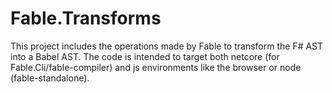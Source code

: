 # Fable.Transforms

This project includes the operations made by Fable to transform the F# AST into a Babel AST. The code is intended to target both netcore (for Fable.Cli/fable-compiler) and js environments like the browser or node (fable-standalone).
